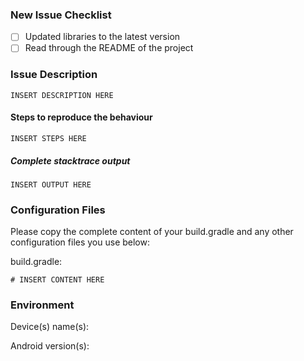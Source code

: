 ### New Issue Checklist

- [ ] Updated libraries to the latest version
- [ ] Read through the README of the project

### Issue Description

```
INSERT DESCRIPTION HERE
```

#### Steps to reproduce the behaviour

```
INSERT STEPS HERE
```

##### Complete stacktrace output

```
INSERT OUTPUT HERE
```

### Configuration Files

Please copy the complete content of your build.gradle and any other configuration files you use below:

build.gradle:
```
# INSERT CONTENT HERE
```

### Environment

Device(s) name(s):

Android version(s):
